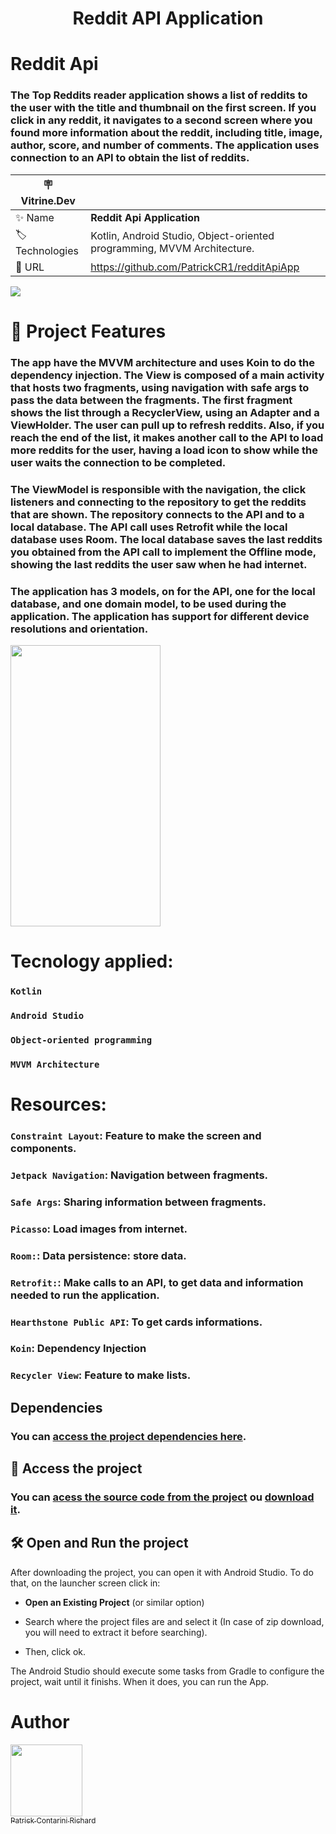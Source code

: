 # <p align="center">Reddit API Application </p>

# Reddit Api
### The Top Reddits reader application shows a list of reddits to the user with the title and thumbnail on the first screen. If you click in any reddit, it navigates to a second screen where you found more information about the reddit, including title, image, author, score, and number of comments. The application uses connection to an API to obtain the list of reddits.

| :placard: Vitrine.Dev |     |
| -------------  | --- |
| :sparkles: Name        | **Reddit Api Application**
| :label: Technologies | Kotlin, Android Studio, Object-oriented programming, MVVM Architecture.
| :rocket: URL         | https://github.com/PatrickCR1/redditApiApp


<!-- Inserir imagem com a #vitrinedev ao final do link -->
![](https://via.placeholder.com/1200x500.png?text=imagem+lindona+do+meu+projeto#vitrinedev)

# :hammer: Project Features
### The app have the MVVM architecture and uses Koin to do the dependency injection. The View is composed of a main activity that hosts two fragments, using navigation with safe args to pass the data between the fragments. The first fragment shows the list through a RecyclerView, using an Adapter and a ViewHolder. The user can pull up to refresh reddits. Also, if you reach the end of the list, it makes another call to the API to load more reddits for the user, having a load icon to show while the user waits the connection to be completed.

### The ViewModel is responsible with the navigation, the click listeners and connecting to the repository to get the reddits that are shown. The repository connects to the API and to a local database. The API call uses Retrofit while the local database uses Room. The local database saves the last reddits you obtained from the API call to implement the Offline mode, showing the last reddits the user saw when he had internet.

### The application has 3 models, on for the API, one for the local database, and one domain model, to be used during the application. The application has support for different device resolutions and orientation.

<img src="https://github.com/PatrickCR1/redditApiApp/blob/Main/Image/RedditApp.gif" width="240" height="450" />

# Tecnology applied:
### `Kotlin`
### `Android Studio`
### `Object-oriented programming`
### `MVVM Architecture`

# Resources:

### `Constraint Layout`: Feature to make the screen and components.
### `Jetpack Navigation`: Navigation between fragments.
### `Safe Args`: Sharing information between fragments.
### `Picasso`: Load images from internet.
### `Room:`: Data persistence: store data.
### `Retrofit:`: Make calls to an API, to get data and information needed to run the application.
### `Hearthstone Public API`: To get cards informations.
### `Koin`: Dependency Injection
### `Recycler View`: Feature to make lists.

## Dependencies

### You can [access the project dependencies here](https://github.com/PatrickCR1/redditApiApp/blob/Main/Dependencies.txt).

## 📁 Access the project
### You can [acess the source code from the project](https://github.com/PatrickCR1/redditApiApp/tree/Main) ou [download it](https://github.com/PatrickCR1/redditApiApp/archive/refs/heads/Main.zip).

## 🛠️ Open and Run the project

After downloading the project, you can open it with Android Studio. To do that, on the launcher screen click in:

- **Open an Existing Project** (or similar option)

- Search where the project files are and select it (In case of zip download, you will need to extract it before searching).
- Then, click ok.

The Android Studio should execute some tasks from Gradle to configure the project, wait until it finishs. When it does, you can run the App.

# Author
[<img src="https://avatars.githubusercontent.com/u/86331226?v=4" width=115><br><sub>Patrick Contarini Richard</sub>](https://github.com/PatrickCR1) 
